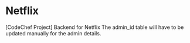 # Netflix
[CodeChef Project] Backend for Netflix
The admin_id table will have to be updated manually for the admin details.
